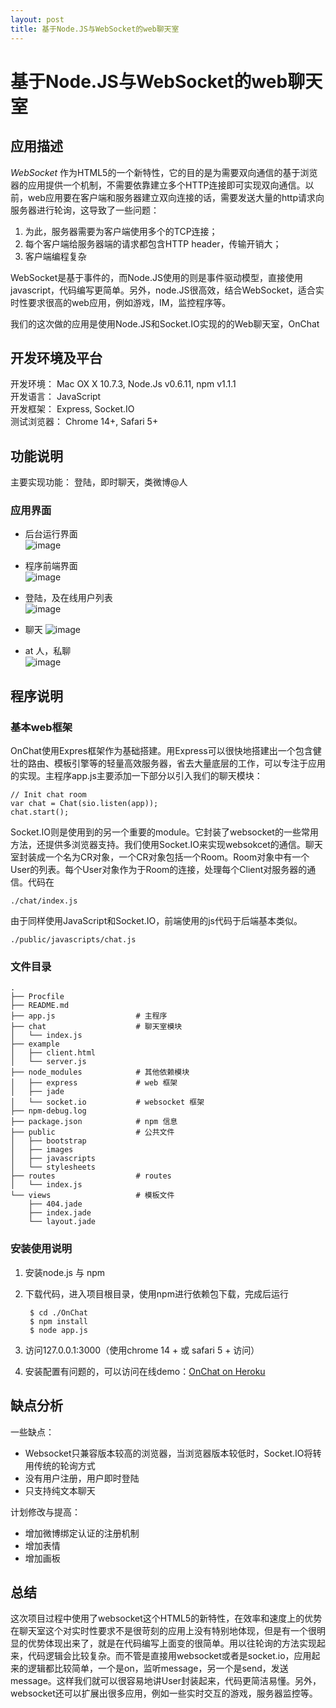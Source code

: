 ```yaml
---
layout: post
title: 基于Node.JS与WebSocket的web聊天室
---
```


# 基于Node.JS与WebSocket的web聊天室 #
## 应用描述 ##

*WebSocket* 作为HTML5的一个新特性，它的目的是为需要双向通信的基于浏览器的应用提供一个机制，不需要依靠建立多个HTTP连接即可实现双向通信。以前，web应用要在客户端和服务器建立双向连接的话，需要发送大量的http请求向服务器进行轮询，这导致了一些问题：

1. 为此，服务器需要为客户端使用多个的TCP连接；
2. 每个客户端给服务器端的请求都包含HTTP header，传输开销大；
3. 客户端编程复杂

WebSocket是基于事件的，而Node.JS使用的则是事件驱动模型，直接使用javascript，代码编写更简单。另外，node.JS很高效，结合WebSocket，适合实时性要求很高的web应用，例如游戏，IM，监控程序等。

我们的这次做的应用是使用Node.JS和Socket.IO实现的的Web聊天室，OnChat

## 开发环境及平台 ##
开发环境： Mac OX X 10.7.3, Node.Js v0.6.11, npm v1.1.1  
开发语言： JavaScript   
开发框架： Express, Socket.IO   
测试浏览器： Chrome 14+, Safari 5+

## 功能说明 ##
主要实现功能： 登陆，即时聊天，类微博@人

### 应用界面 ###

* 后台运行界面    
	![image](https://github.com/naiteluo/Images/raw/master/snip/onchat1.png)

* 程序前端界面   
	![image](https://github.com/naiteluo/Images/raw/master/snip/onchat2.png)

* 登陆，及在线用户列表     
	![image](https://github.com/naiteluo/Images/raw/master/snip/onchat3.png)

* 聊天
	![image](https://github.com/naiteluo/Images/raw/master/snip/onchat4.png)

* at 人，私聊    
	![image](https://github.com/naiteluo/Images/raw/master/snip/onchat5.png)


## 程序说明 ##
### 基本web框架 ###
OnChat使用Expres框架作为基础搭建。用Express可以很快地搭建出一个包含健壮的路由、模板引擎等的轻量高效服务器，省去大量底层的工作，可以专注于应用的实现。主程序app.js主要添加一下部分以引入我们的聊天模块：
	
	// Init chat room
	var chat = Chat(sio.listen(app));
	chat.start();
	
Socket.IO则是使用到的另一个重要的module。它封装了websocket的一些常用方法，还提供多浏览器支持。我们使用Socket.IO来实现websokcet的通信。聊天室封装成一个名为CR对象，一个CR对象包括一个Room。Room对象中有一个User的列表。每个User对象作为于Room的连接，处理每个Client对服务器的通信。代码在

	./chat/index.js
	
由于同样使用JavaScript和Socket.IO，前端使用的js代码于后端基本类似。

	./public/javascripts/chat.js

### 文件目录 ###
	.
	├── Procfile
	├── README.md
	├── app.js					# 主程序
	├── chat					# 聊天室模块
	│   └── index.js
	├── example
	│   ├── client.html
	│   └── server.js
	├── node_modules			# 其他依赖模块
	│   ├── express				# web 框架
	│   ├── jade
	│   └── socket.io			# websocket 框架
	├── npm-debug.log
	├── package.json			# npm 信息
	├── public					# 公共文件
	│   ├── bootstrap
	│   ├── images
	│   ├── javascripts
	│   └── stylesheets
	├── routes					# routes
	│   └── index.js
	└── views					# 模板文件
	    ├── 404.jade
	    ├── index.jade
	    └── layout.jade

### 安装使用说明 ###

1. 安装node.js 与 npm
2. 下载代码，进入项目根目录，使用npm进行依赖包下载，完成后运行
	
		$ cd ./OnChat
		$ npm install
		$ node app.js

3. 访问127.0.0.1:3000（使用chrome 14 + 或 safari 5 + 访问）
4. 安装配置有问题的，可以访问在线demo：[OnChat on Heroku](http://onchat.herokuapp.com)

## 缺点分析 ##

一些缺点：

* Websocket只兼容版本较高的浏览器，当浏览器版本较低时，Socket.IO将转用传统的轮询方式
* 没有用户注册，用户即时登陆
* 只支持纯文本聊天

计划修改与提高：

* 增加微博绑定认证的注册机制
* 增加表情
* 增加画板

## 总结 ##

这次项目过程中使用了websocket这个HTML5的新特性，在效率和速度上的优势在聊天室这个对实时性要求不是很苛刻的应用上没有特别地体现，但是有一个很明显的优势体现出来了，就是在代码编写上面变的很简单。用以往轮询的方法实现起来，代码逻辑会比较复杂。而不管是直接用websocket或者是socket.io，应用起来的逻辑都比较简单，一个是on，监听message，另一个是send，发送message。这样我们就可以很容易地讲User封装起来，代码更简洁易懂。另外，websocket还可以扩展出很多应用，例如一些实时交互的游戏，服务器监控等。
